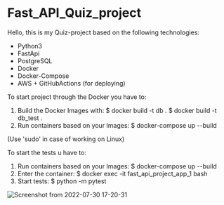 # Fast_API_Quiz_project

Hello, this is my Quiz-project based on the following technologies:

 - Python3
 - FastApi
 - PostgreSQL
 - Docker
 - Docker-Compose
 - AWS + GitHubActions (for deploying)



To start project through the Docker you have to:

1) Build the Docker Images with:
    $ docker build -t db .
    $ docker build -t db_test .
2) Run containers based on your Images:
    $ docker-compose up --build

(Use 'sudo' in case of working on Linux)

To start the tests u have to:

1) Run containers based on your Images:
    $ docker-compose up --build
2) Enter the container:
    $ docker exec -it fast_api_project_app_1 bash
3) Start tests:
    $ python -m pytest


![Screenshot from 2022-07-30 17-20-31](https://user-images.githubusercontent.com/91188777/181918998-c185f787-37b3-4142-94cf-3bfbe547ab33.png)
